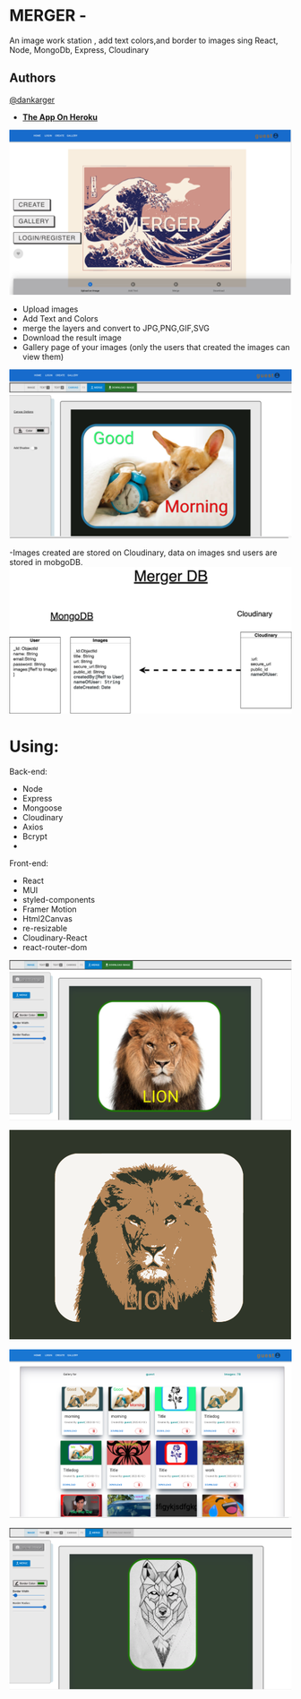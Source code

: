 # MERGER -

An image work station , add text  colors,and  border to images 
sing React, Node, MongoDb, Express, Cloudinary

## Authors
[@dankarger](https://www.github.com/dankarger)

-  <a href="https://meme-gen3.herokuapp.com/"><strong> The App On Heroku </strong></a>

![alt text](./client/public/assets/images/home1.png)


- Upload images
- Add Text and Colors
- merge the layers and convert to JPG,PNG,GIF,SVG
- Download the result image
- Gallery page of your images (only the users that created the images can view them)

![alt text](./client/public/assets/images/create2.png)

-Images created are stored on Cloudinary, data on images snd users are stored in mobgoDB.
![alt text](./client/public/assets/images/classes-merger3.png)

# Using:
Back-end:
- Node
- Express
- Mongoose
- Cloudinary
- Axios
- Bcrypt
- 

Front-end:
- React
- MUI
- styled-components
- Framer Motion
- Html2Canvas
- re-resizable
- Cloudinary-React
- react-router-dom



![alt text](./client/public/assets/images/create6.png)


![alt text](./client/public/assets/images/create5.png)


![alt text](./client/public/assets/images/img.png)

![alt text](./client/public/assets/images/create4.png)





